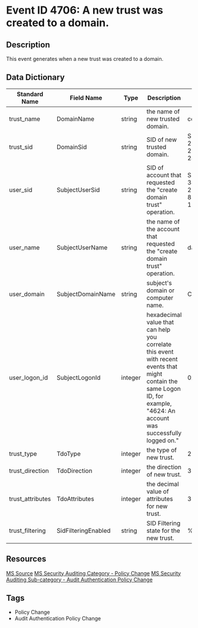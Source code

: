 # Event ID 4706: A new trust was created to a domain.

## Description
This event generates when a new trust was created to a domain.

## Data Dictionary
|Standard Name|Field Name|Type|Description|Sample Value|
|---|---|---|---|---|
|trust_name|DomainName|string|the name of new trusted domain.|corp.contoso.local|
|trust_sid|DomainSid|string|SID of new trusted domain.|S-1-5-21-2226861337-2836268956-2433141405|
|user_sid|SubjectUserSid|string|SID of account that requested the "create domain trust" operation.|S-1-5-21-3457937927-2839227994-823803824-1104|
|user_name|SubjectUserName|string|the name of the account that requested the "create domain trust" operation.|dadmin|
|user_domain|SubjectDomainName|string|subject's domain or computer name.|CONTOSO|
|user_logon_id|SubjectLogonId|integer|hexadecimal value that can help you correlate this event with recent events that might contain the same Logon ID, for example, "4624: An account was successfully logged on."|0x3e99d6|
|trust_type|TdoType|integer|the type of new trust.|2|
|trust_direction|TdoDirection|integer|the direction of new trust.|3|
|trust_attributes|TdoAttributes|integer|the decimal value of attributes for new trust.|32|
|trust_filtering|SidFilteringEnabled|string|SID Filtering state for the new trust.|%%1796|

## Resources
[MS Source](https://github.com/MicrosoftDocs/windows-itpro-docs/blob/public/windows/security/threat-protection/auditing/event-4706.md)
[MS Security Auditing Category - Policy Change](https://docs.microsoft.com/en-us/windows/security/threat-protection/auditing/advanced-security-audit-policy-settings#policy-change)
[MS Security Auditing Sub-category - Audit Authentication Policy Change](https://github.com/MicrosoftDocs/windows-itpro-docs/tree/master/windows/security/threat-protection/auditing/audit-authentication-policy-change.md)

## Tags
* Policy Change
* Audit Authentication Policy Change